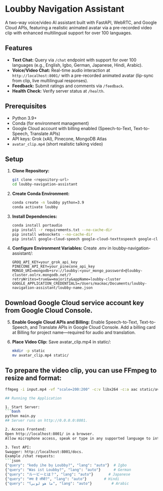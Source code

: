 # Loubby Navigation Assistant

A two-way voice/video AI assistant built with FastAPI, WebRTC, and Google Cloud APIs, featuring a realistic animated avatar via a pre-recorded video clip with enhanced multilingual support for over 100 languages.

## Features
- **Text Chat:** Query via `/chat` endpoint with support for over 100 languages (e.g., English, Igbo, German, Japanese, Hindi, Arabic).
- **Voice/Video Chat:** Real-time audio interaction at `http://localhost:8001/` with a pre-recorded animated avatar (lip-sync from clip, live multilingual responses).
- **Feedback:** Submit ratings and comments via `/feedback`.
- **Health Check:** Verify server status at `/health`.

## Prerequisites
- Python 3.9+
- Conda (for environment management)
- Google Cloud account with billing enabled (Speech-to-Text, Text-to-Speech, Translate APIs)
- API keys: Grok (xAI), Pinecone, MongoDB Atlas
- `avatar_clip.mp4` (short realistic talking video)

## Setup
1. **Clone Repository:**
   ```bash
   git clone <repository-url>
   cd loubby-navigation-assistant

2. **Create Conda Environment:**
   ```bash
   conda create -n loubby python=3.9
   conda activate loubby

3. **Install Dependencies:**
   ```bash
   conda install portaudio
   pip install -r requirements.txt --no-cache-dir
   pip install websockets --no-cache-dir
   pip install google-cloud-speech google-cloud-texttospeech google-cloud-translate --no-cache-dir

4. **Configure Environment Variables:**
   Create .env in loubby-navigation-assistant/:
   ```plaintext
   GROQ_API_KEY=your_grok_api_key
   PINECONE_API_KEY=your_pinecone_api_key
   MONGO_URI=mongodb+srv://loubby:<your_mongo_password>@loubby-cluster.oolrx.mongodb.net/?retryWrites=true&w=majority&appName=loubby-cluster
   GOOGLE_APPLICATION_CREDENTIALS=/Users/macmac/Documents/loubby-navigation-assistant/loubby-name.json

## Download Google Cloud service account key from Google Cloud Console.
5. **Enable Google Cloud APIs and Billing:**
   Enable Speech-to-Text, Text-to-Speech, and Translate APIs in Google Cloud Console.
   Add a billing card at Billing for project name—required for audio and translation.

6. **Place Video Clip:**
   Save avatar_clip.mp4 in static/:
   ```bash
   mkdir -p static
   mv avatar_clip.mp4 static/

## To prepare the video clip, you can use FFmpeg to resize and format:
   ```bash
  ffmpeg -i input.mp4 -vf "scale=200:200" -c:v libx264 -c:a aac static/avatar_clip.mp4

## Running the Application

1. Start Server:
   ```bash
   python main.py
## Server runs on http://0.0.0.0:8001.

2. Access Frontend:
   Open http://localhost:8001/ in a browser.
   Allow microphone access, speak or type in any supported language to interact.

3. Test API:
   Swagger: http://localhost:8001/docs.
   Example /chat requests:
   ```json
   {"query": "kedụ ihe bụ Loubby?", "lang": "auto"}  # Igbo
   {"query": "Was ist Loubby?", "lang": "auto"}      # German
   {"query": "ルービーとは？", "lang": "auto"}       # Japanese
   {"query": "क्या है लौबी?", "lang": "auto"}        # Hindi
   {"query": "ما هو لوبي؟", "lang": "auto"}         # Arabic   